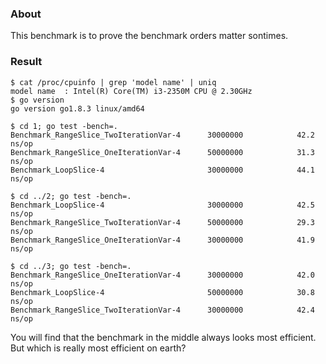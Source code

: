 
### About

This benchmark is to prove the benchmark orders matter sontimes.

### Result

```
$ cat /proc/cpuinfo | grep 'model name' | uniq
model name	: Intel(R) Core(TM) i3-2350M CPU @ 2.30GHz
$ go version
go version go1.8.3 linux/amd64

$ cd 1; go test -bench=.
Benchmark_RangeSlice_TwoIterationVar-4   	30000000	        42.2 ns/op
Benchmark_RangeSlice_OneIterationVar-4   	50000000	        31.3 ns/op
Benchmark_LoopSlice-4                    	30000000	        44.1 ns/op

$ cd ../2; go test -bench=.
Benchmark_LoopSlice-4                    	30000000	        42.5 ns/op
Benchmark_RangeSlice_TwoIterationVar-4   	50000000	        29.3 ns/op
Benchmark_RangeSlice_OneIterationVar-4   	30000000	        41.9 ns/op

$ cd ../3; go test -bench=.
Benchmark_RangeSlice_OneIterationVar-4   	30000000	        42.0 ns/op
Benchmark_LoopSlice-4                    	50000000	        30.8 ns/op
Benchmark_RangeSlice_TwoIterationVar-4   	30000000	        42.4 ns/op
```

You will find that the benchmark in the middle always looks most efficient.
But which is really most efficient on earth?


